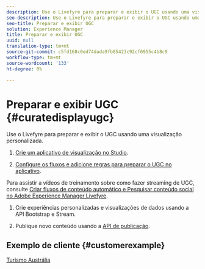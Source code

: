 ```yaml
---
description: Use o Livefyre para preparar e exibir o UGC usando uma visualização personalizada.
seo-description: Use o Livefyre para preparar e exibir o UGC usando uma visualização personalizada.
seo-title: Preparar e exibir UGC
solution: Experience Manager
title: Preparar e exibir UGC
uuid: null
translation-type: tm+mt
source-git-commit: c5fd168c0ed74dada9fb85423c92cf6955c4b8c9
workflow-type: tm+mt
source-wordcount: '133'
ht-degree: 0%

---
```



# Preparar e exibir UGC {#curatedisplayugc}

Use o Livefyre para preparar e exibir o UGC usando uma visualização personalizada.

1. [Crie um aplicativo de visualização no Studio](/help/using/c-about-apps/c-create-an-app.md).

1. [Configure os fluxos e adicione regras para preparar o UGC no aplicativo](/help/using/c-streams/c-streams.md).

Para assistir a vídeos de treinamento sobre como fazer streaming de UGC, consulte [Criar fluxos de conteúdo automático e Pesquisar conteúdo social no Adobe Experience Manager Livefyre](https://helpx.adobe.com/experience-manager/tutorials.html).

1. Crie experiências personalizadas e visualizações de dados usando a API Bootstrap e Stream.

1. Publique novo conteúdo usando a [API de publicação](https://api.livefyre.com/docs/apis/by-category/collection-content#operation=urn:livefyre:apis:quill:operations:api:v3.0:collection:post:method=post).

## Exemplo de cliente {#customerexample}

[Turismo Austrália](https://www.australia.com/en-us)
